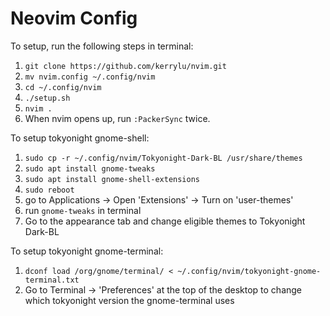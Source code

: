 # Neovim Config

To setup, run the following steps in terminal:

1. `git clone https://github.com/kerrylu/nvim.git`
2. `mv nvim.config ~/.config/nvim`
3. `cd ~/.config/nvim`
4. `./setup.sh`
6. `nvim .`
7. When nvim opens up, run `:PackerSync` twice.

To setup tokyonight gnome-shell:

1. `sudo cp -r ~/.config/nvim/Tokyonight-Dark-BL /usr/share/themes`
2. `sudo apt install gnome-tweaks`
3. `sudo apt install gnome-shell-extensions`
4. `sudo reboot`
5.  go to Applications -> Open 'Extensions' -> Turn on 'user-themes'
6.  run `gnome-tweaks` in terminal
7.  Go to the appearance tab and change eligible themes to Tokyonight Dark-BL

To setup tokyonight gnome-terminal:

1. `dconf load /org/gnome/terminal/ < ~/.config/nvim/tokyonight-gnome-terminal.txt`
2. Go to Terminal -> 'Preferences' at the top of the desktop to change which tokyonight version the gnome-terminal uses
